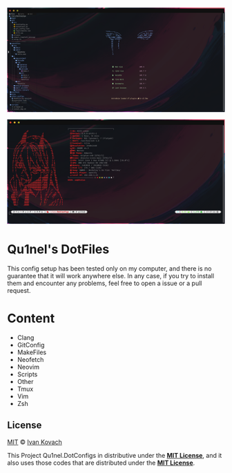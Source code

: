 ![neovim-preview](.github/assets/preview-neovim.png)

![terminal-preview](.github/assets/preview-terminal-welcome-screen.png)

# Qu1nel's DotFiles

This config setup has been tested only on my computer, and there is no guarantee that it will work anywhere else. In any case, if you try to install them and encounter any problems, feel free to open a issue or a pull request.

# Content

- Clang
- GitConfig
- MakeFiles
- Neofetch
- Neovim
- Scripts
- Other
- Tmux
- Vim
- Zsh

## License

[MIT](./LICENSE) © [Ivan Kovach](https://github.com/Qu1nel/)

This Project Qu1nel.DotConfigs in distributive under the **[MIT License](./LICENSE)**, and it also uses those codes that are distributed under the **[MIT License](./LICENSE)**.
